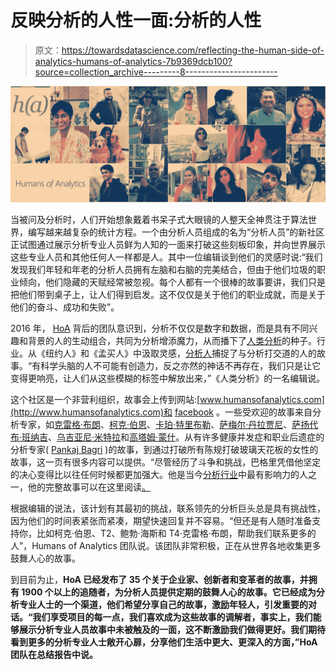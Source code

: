 # 反映分析的人性一面:分析的人性

> 原文：<https://towardsdatascience.com/reflecting-the-human-side-of-analytics-humans-of-analytics-7b9369dcb100?source=collection_archive---------8----------------------->

![](img/9ced5cb95ac6ad7d7946711d9a9a2dd1.png)

当被问及分析时，人们开始想象戴着书呆子式大眼镜的人整天全神贯注于算法世界，编写越来越复杂的统计方程。一个由分析人员组成的名为“分析人员”的新社区正试图通过展示分析专业人员鲜为人知的一面来打破这些刻板印象，并向世界展示这些专业人员和其他任何人一样都是人。其中一位编辑谈到他们的灵感时说:“我们发现我们年轻和年老的分析人员拥有左脑和右脑的完美结合，但由于他们垃圾的职业倾向，他们隐藏的天赋经常被忽视。每个人都有一个很棒的故事要讲，我们只是把他们带到桌子上，让人们得到启发。这不仅仅是关于他们的职业成就，而是关于他们的奋斗、成功和失败”。

2016 年， [HoA](http://www.humansofanalytics.com/) 背后的团队意识到，分析不仅仅是数字和数据，而是具有不同兴趣和背景的人的生动组合，共同为分析增添魔力，从而播下了[人类分析](https://www.facebook.com/humansofanalytics)的种子。行业。从《纽约人》和《孟买人》中汲取灵感，[分析人](https://www.facebook.com/humansofanalytics)捕捉了与分析打交道的人的故事。“有科学头脑的人不可能有创造力，反之亦然的神话不再存在，我们只是让它变得更响亮，让人们从这些模糊的标签中解放出来，”《人类分析》的一名编辑说。

这个社区是一个非营利组织，故事会上传到网站:[www.humansofanalytics.com](http://www.humansofanalytics.com)和 [facebook](https://www.facebook.com/humansofanalytics/posts/492572361076755:0) 。一些受欢迎的故事来自分析专家，如[克雷格·布朗](https://www.facebook.com/humansofanalytics/posts/492572361076755:0)、[柯克·伯恩](https://www.facebook.com/humansofanalytics/posts/469804873353504:0)、[卡珀·特里布勒](https://www.facebook.com/humansofanalytics/posts/428164300850895:0)、[萨梅尔·丹拉贾尼](https://www.facebook.com/humansofanalytics/posts/449340105399981:0)、[萨扬代布·班纳吉](https://www.facebook.com/humansofanalytics/photos/a.323016058032387.1073741828.313507032316623/414595182207807/?type=3&theater)、[乌吉亚尼·米特拉](https://www.facebook.com/humansofanalytics/posts/466904683643523:0)和[高塔姆·蒙什](https://www.facebook.com/humansofanalytics/posts/367056913628301:0)。从有许多健康并发症和职业后遗症的分析专家( [Pankaj Bagri](https://www.facebook.com/humansofanalytics/photos/pb.313507032316623.-2207520000.1496657020./463401007327224/?type=3&theater) )的故事，到通过打破所有陈规打破玻璃天花板的女性的故事，这一页有很多内容可以提供。“尽管经历了斗争和挑战，巴格里凭借他坚定的决心变得比以往任何时候都更加强大。他是当今[分析行业](http://analyticsindiamag.com/analytics-india-industry-study-2016/)中最有影响力的人之一，他的完整故事可以在这里阅读[。](https://www.facebook.com/humansofanalytics/photos/pb.313507032316623.-2207520000.1496643824./463401007327224/?type=3&theater)

根据编辑的说法，该计划有其最初的挑战，联系领先的分析巨头总是具有挑战性，因为他们的时间表紧张而紧凑，期望快速回复并不容易。“但还是有人随时准备支持你，比如柯克·伯恩、T2、鲍勃·海斯和 T4·克雷格·布朗，帮助我们联系更多的人”，Humans of Analytics 团队说。该团队非常积极，正在从世界各地收集更多鼓舞人心的故事。

到目前为止，**HoA 已经发布了 35 个关于企业家、创新者和变革者的故事，并拥有 **1900 个以上**的追随者，为分析人员提供定期的鼓舞人心的故事。它已经成为分析专业人士的一个渠道，他们希望分享自己的故事，激励年轻人，引发重要的对话。“我们享受项目的每一点，我们喜欢成为这些故事的调解者，事实上，我们能够展示分析专业人员故事中未被触及的一面，这不断激励我们做得更好。我们期待看到更多的分析专业人士敞开心扉，分享他们生活中更大、更深入的方面，”HoA 团队在总结报告中说。**
